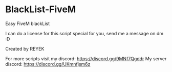 # BlackList-FiveM
Easy FiveM blackList


I can do a license for this script special for you, send me a message on dm :D 



Created by REYEK

For more scripts visit my discord: https://discord.gg/9MNf7Qgddr 
My server discord: https://discord.gg/UKmnfjsm6z
